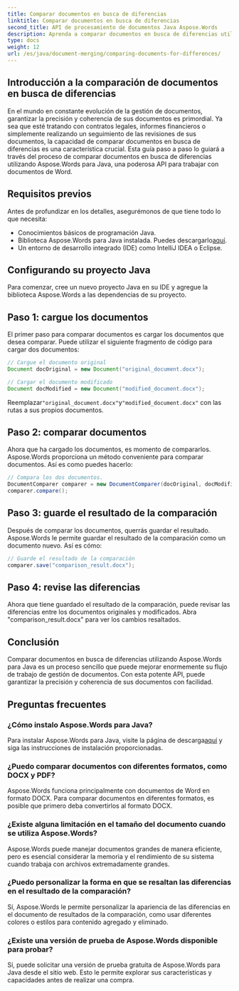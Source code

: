 ```yaml
---
title: Comparar documentos en busca de diferencias
linktitle: Comparar documentos en busca de diferencias
second_title: API de procesamiento de documentos Java Aspose.Words
description: Aprenda a comparar documentos en busca de diferencias utilizando Aspose.Words en Java. Nuestra guía paso a paso garantiza una gestión documental precisa.
type: docs
weight: 12
url: /es/java/document-merging/comparing-documents-for-differences/
---
```


## Introducción a la comparación de documentos en busca de diferencias

En el mundo en constante evolución de la gestión de documentos, garantizar la precisión y coherencia de sus documentos es primordial. Ya sea que esté tratando con contratos legales, informes financieros o simplemente realizando un seguimiento de las revisiones de sus documentos, la capacidad de comparar documentos en busca de diferencias es una característica crucial. Esta guía paso a paso lo guiará a través del proceso de comparar documentos en busca de diferencias utilizando Aspose.Words para Java, una poderosa API para trabajar con documentos de Word.

## Requisitos previos

Antes de profundizar en los detalles, asegurémonos de que tiene todo lo que necesita:

- Conocimientos básicos de programación Java.
-  Biblioteca Aspose.Words para Java instalada. Puedes descargarlo[aquí](https://releases.aspose.com/words/java/).
- Un entorno de desarrollo integrado (IDE) como IntelliJ IDEA o Eclipse.

## Configurando su proyecto Java

Para comenzar, cree un nuevo proyecto Java en su IDE y agregue la biblioteca Aspose.Words a las dependencias de su proyecto.

## Paso 1: cargue los documentos

El primer paso para comparar documentos es cargar los documentos que desea comparar. Puede utilizar el siguiente fragmento de código para cargar dos documentos:

```java
// Cargue el documento original
Document docOriginal = new Document("original_document.docx");

// Cargar el documento modificado
Document docModified = new Document("modified_document.docx");
```

 Reemplazar`"original_document.docx"`y`"modified_document.docx"` con las rutas a sus propios documentos.

## Paso 2: comparar documentos

Ahora que ha cargado los documentos, es momento de compararlos. Aspose.Words proporciona un método conveniente para comparar documentos. Así es como puedes hacerlo:

```java
// Compara los dos documentos.
DocumentComparer comparer = new DocumentComparer(docOriginal, docModified);
comparer.compare();
```

## Paso 3: guarde el resultado de la comparación

Después de comparar los documentos, querrás guardar el resultado. Aspose.Words le permite guardar el resultado de la comparación como un documento nuevo. Así es cómo:

```java
// Guarde el resultado de la comparación
comparer.save("comparison_result.docx");
```

## Paso 4: revise las diferencias

Ahora que tiene guardado el resultado de la comparación, puede revisar las diferencias entre los documentos originales y modificados. Abra "comparison_result.docx" para ver los cambios resaltados.

## Conclusión

Comparar documentos en busca de diferencias utilizando Aspose.Words para Java es un proceso sencillo que puede mejorar enormemente su flujo de trabajo de gestión de documentos. Con esta potente API, puede garantizar la precisión y coherencia de sus documentos con facilidad.

## Preguntas frecuentes

### ¿Cómo instalo Aspose.Words para Java?

 Para instalar Aspose.Words para Java, visite la página de descarga[aquí](https://releases.aspose.com/words/java/) y siga las instrucciones de instalación proporcionadas.

### ¿Puedo comparar documentos con diferentes formatos, como DOCX y PDF?

Aspose.Words funciona principalmente con documentos de Word en formato DOCX. Para comparar documentos en diferentes formatos, es posible que primero deba convertirlos al formato DOCX.

### ¿Existe alguna limitación en el tamaño del documento cuando se utiliza Aspose.Words?

Aspose.Words puede manejar documentos grandes de manera eficiente, pero es esencial considerar la memoria y el rendimiento de su sistema cuando trabaja con archivos extremadamente grandes.

### ¿Puedo personalizar la forma en que se resaltan las diferencias en el resultado de la comparación?

Sí, Aspose.Words le permite personalizar la apariencia de las diferencias en el documento de resultados de la comparación, como usar diferentes colores o estilos para contenido agregado y eliminado.

### ¿Existe una versión de prueba de Aspose.Words disponible para probar?

Sí, puede solicitar una versión de prueba gratuita de Aspose.Words para Java desde el sitio web. Esto le permite explorar sus características y capacidades antes de realizar una compra.
